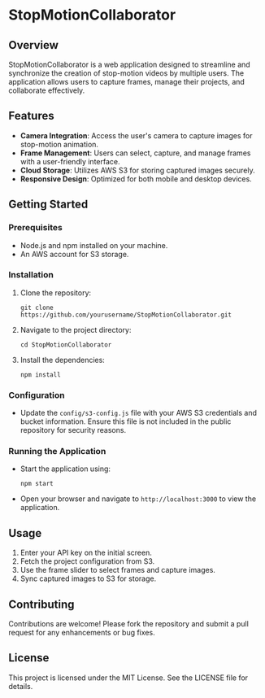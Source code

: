 # StopMotionCollaborator

## Overview
StopMotionCollaborator is a web application designed to streamline and synchronize the creation of stop-motion videos by multiple users. The application allows users to capture frames, manage their projects, and collaborate effectively.

## Features
- **Camera Integration**: Access the user's camera to capture images for stop-motion animation.
- **Frame Management**: Users can select, capture, and manage frames with a user-friendly interface.
- **Cloud Storage**: Utilizes AWS S3 for storing captured images securely.
- **Responsive Design**: Optimized for both mobile and desktop devices.

## Getting Started

### Prerequisites
- Node.js and npm installed on your machine.
- An AWS account for S3 storage.

### Installation
1. Clone the repository:
   ```
   git clone https://github.com/yourusername/StopMotionCollaborator.git
   ```
2. Navigate to the project directory:
   ```
   cd StopMotionCollaborator
   ```
3. Install the dependencies:
   ```
   npm install
   ```

### Configuration
- Update the `config/s3-config.js` file with your AWS S3 credentials and bucket information. Ensure this file is not included in the public repository for security reasons.

### Running the Application
- Start the application using:
  ```
  npm start
  ```
- Open your browser and navigate to `http://localhost:3000` to view the application.

## Usage
1. Enter your API key on the initial screen.
2. Fetch the project configuration from S3.
3. Use the frame slider to select frames and capture images.
4. Sync captured images to S3 for storage.

## Contributing
Contributions are welcome! Please fork the repository and submit a pull request for any enhancements or bug fixes.

## License
This project is licensed under the MIT License. See the LICENSE file for details.